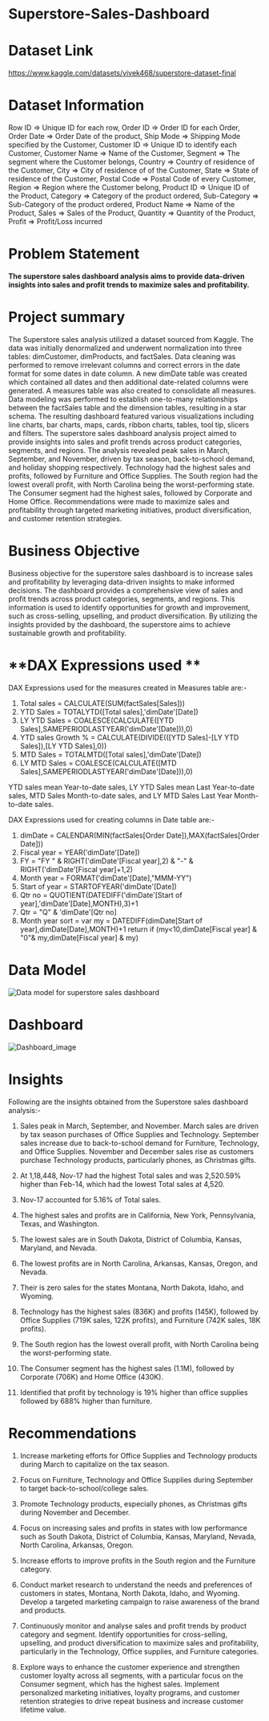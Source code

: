 # Superstore-Sales-Dashboard

# **Dataset Link**
https://www.kaggle.com/datasets/vivek468/superstore-dataset-final

# **Dataset Information**
Row ID => Unique ID for each row,
Order ID => Order ID for each Order,
Order Date => Order Date of the product,
Ship Mode => Shipping Mode specified by the Customer,
Customer ID => Unique ID to identify each Customer,
Customer Name => Name of the Customer,
Segment => The segment where the Customer belongs,
Country => Country of residence of the Customer,
City => City of residence of of the Customer,
State => State of residence of the Customer,
Postal Code => Postal Code of every Customer,
Region => Region where the Customer belong,
Product ID => Unique ID of the Product,
Category => Category of the product ordered,
Sub-Category => Sub-Category of the product ordered,
Product Name => Name of the Product,
Sales => Sales of the Product,
Quantity => Quantity of the Product,
Profit => Profit/Loss incurred

# **Problem Statement**

**The superstore sales dashboard analysis aims to provide data-driven insights into sales and profit trends to maximize sales and profitability.**

# **Project summary**

The Superstore sales analysis utilized a dataset sourced from Kaggle. The data was initially denormalized and underwent normalization into three tables: dimCustomer, dimProducts, and factSales. Data cleaning was performed to remove irrelevant columns and correct errors in the date format for some dates in date column. A new dimDate table was created which contained all dates and then additional date-related columns were generated. A measures table was also created to consolidate all measures. Data modeling was performed to establish one-to-many relationships between the factSales table and the dimension tables, resulting in a star schema. The resulting dashboard featured various visualizations including line charts, bar charts, maps, cards, ribbon charts, tables, tool tip, slicers and filters. The superstore sales dashboard analysis project aimed to provide insights into sales and profit trends across product categories, segments, and regions. The analysis revealed peak sales in March, September, and November, driven by tax season, back-to-school demand, and holiday shopping respectively. Technology had the highest sales and profits, followed by Furniture and Office Supplies. The South region had the lowest overall profit, with North Carolina being the worst-performing state. The Consumer segment had the highest sales, followed by Corporate and Home Office. Recommendations were made to maximize sales and profitability through targeted marketing initiatives, product diversification, and customer retention strategies.

# **Business Objective**

Business objective for the superstore sales dashboard is to increase sales and profitability by leveraging data-driven insights to make informed decisions. The dashboard provides a comprehensive view of sales and profit trends across product categories, segments, and regions. This information is used to identify opportunities for growth and improvement, such as cross-selling, upselling, and product diversification. By utilizing the insights provided by the dashboard, the superstore aims to achieve sustainable growth and profitability.

# **DAX Expressions used **

DAX Expressions used for the measures created in Measures table are:- 

1. Total sales = CALCULATE(SUM(factSales[Sales]))
2. YTD Sales = TOTALYTD([Total sales],'dimDate'[Date])
3. LY YTD Sales = COALESCE(CALCULATE([YTD Sales],SAMEPERIODLASTYEAR('dimDate'[Date])),0)
4. YTD sales Growth % = CALCULATE(DIVIDE(([YTD Sales]-[LY YTD Sales]),[LY YTD Sales],0))
5. MTD Sales = TOTALMTD([Total sales],'dimDate'[Date])
6. LY MTD Sales = COALESCE(CALCULATE([MTD Sales],SAMEPERIODLASTYEAR('dimDate'[Date])),0)

YTD sales mean Year-to-date sales, LY YTD Sales mean Last Year-to-date sales, MTD Sales Month-to-date sales, and LY MTD Sales Last Year Month-to-date sales.


DAX Expressions used for creating columns in Date table are:- 

1. dimDate = CALENDAR(MIN(factSales[Order Date]),MAX(factSales[Order Date]))
2. Fiscal year = YEAR('dimDate'[Date])
3. FY = "FY " & RIGHT('dimDate'[Fiscal year],2) & "-" & RIGHT('dimDate'[Fiscal year]+1,2)
4. Month year = FORMAT('dimDate'[Date],"MMM-YY")
5. Start of year = STARTOFYEAR('dimDate'[Date])
6. Qtr no = QUOTIENT(DATEDIFF('dimDate'[Start of year],'dimDate'[Date],MONTH),3)+1
7. Qtr = "Q" & 'dimDate'[Qtr no]
8. Month year sort = 
   var my = DATEDIFF(dimDate[Start of year],dimDate[Date],MONTH)+1
   return
   if (my<10,dimDate[Fiscal year] & "0"& my,dimDate[Fiscal year] & my)

# **Data Model**

![Data model for superstore sales dashboard](https://github.com/praveen-kumar-maurya/Superstore-Sales-Dashboard/assets/88583491/9d6429f9-1950-4698-ba43-3de15291b0b4)

# **Dashboard**

![Dashboard_image](https://github.com/praveen-kumar-maurya/Superstore-Sales-Dashboard/assets/88583491/c6b2be89-b7c6-43a4-8f57-e6d586c0803d)

# **Insights**

Following are the insights obtained from the Superstore sales dashboard analysis:-

1. Sales peak in March, September, and November. March sales are driven by tax season purchases of Office Supplies and Technology. September sales increase due to back-to-school demand for Furniture, Technology, and Office Supplies. November and December sales rise as customers purchase Technology products, particularly phones, as Christmas gifts.

2. At 1,18,448, Nov-17 had the highest Total sales and was 2,520.59% higher than Feb-14, which had the lowest Total sales at 4,520.

3. Nov-17 accounted for 5.16% of Total sales.

4. The highest sales and profits are in California, New York, Pennsylvania, Texas, and Washington. 

5. The lowest sales are in South Dakota, District of Columbia, Kansas, Maryland, and Nevada. 

6. The lowest profits are in North Carolina, Arkansas, Kansas, Oregon, and Nevada.

7. Their is zero sales for the states Montana, North Dakota, Idaho, and Wyoming.

8. Technology has the highest sales (836K) and profits (145K), followed by Office Supplies (719K sales, 122K profits), and Furniture (742K sales, 18K profits).

9. The South region has the lowest overall profit, with North Carolina being the worst-performing state.

10. The Consumer segment has the highest sales (1.1M), followed by Corporate (706K) and Home Office (430K).
   
11. Identified that profit by technology is 19% higher than office supplies followed by 688% higher than furniture.

# **Recommendations**

1. Increase marketing efforts for Office Supplies and Technology products during March to capitalize on the tax season.

2. Focus on Furniture, Technology and Office Supplies during September to target back-to-school/college sales.

3. Promote Technology products, especially phones, as Christmas gifts during November and December.

4. Focus on increasing sales and profits in states with low performance such as South Dakota, District of Columbia, Kansas, Maryland, Nevada, North Carolina, Arkansas, Oregon.

5. Increase efforts to improve profits in the South region and the Furniture category.

6. Conduct market research to understand the needs and preferences of customers in states, Montana, North Dakota, Idaho, and Wyoming. Develop a targeted marketing campaign to raise awareness of the brand and products.

7. Continuously monitor and analyse sales and profit trends by product category and segment. Identify opportunities for cross-selling, upselling, and product diversification to maximize sales and profitability, particularly in the Technology, Office supplies, and Furniture categories.

8. Explore ways to enhance the customer experience and strengthen customer loyalty across all segments, with a particular focus on the Consumer segment, which has the highest sales. Implement personalized marketing initiatives, loyalty programs, and customer retention strategies to drive repeat business and increase customer lifetime value.

